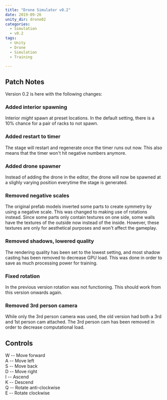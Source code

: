```yaml
---
title: "Drone Simulator v0.2"
date: 2019-09-26
unity_dir: drone02
categories:
  - Simulation
  - v0.2
tags:
  - Unity
  - Drone 
  - Simulation
  - Training

---
```

## Patch Notes
Version 0.2 is here with the following changes:

### Added interior spawning
Interior *might* spawn at preset locations. In the default setting, there is a 10% chance for a pair of racks to not spawn.

### Added restart to timer
The stage will restart and regenerate once the timer runs out now. This also means that the timer won't hit negative numbers anymore.

### Added drone spawner
Instead of adding the drone in the editor, the drone will now be spawned at a slighly varying position everytime the stage is generated.

### Removed negative scales
The original prefab models inverted some parts to create symmetry by using a negative scale. This was changed to making use of rotations instead. Since some parts only contain textures on one side, some walls have the textures of the outside now instead of the inside. However, these textures are only for aesthetical purposes and won't affect the gameplay.

### Removed shadows, lowered quality
The rendering quality has been set to the lowest setting, and most shadow casting has been removed to decrease GPU load. This was done in order to save as much processing power for training.

### Fixed rotation
In the previous version rotation was not functioning. This should work from this version onwards again.

### Removed 3rd person camera
While only the 3rd person camera was used, the old version had both a 3rd and 1st person cam attached. The 3rd person cam has been removed in order to decrease computational load.

## Controls
W -- Move forward  
A -- Move left  
S -- Move back  
D -- Move right  
I -- Ascend  
K -- Descend  
Q -- Rotate anti-clockwise  
E -- Rotate clockwise  
